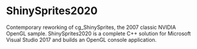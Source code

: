 # ShinySprites2020
Contemporary reworking of cg_ShinySprites, the 2007 classic NVIDIA OpenGL sample. 
ShinySprites2020 is a complete C++ solution for Microsoft Visual Studio 2017 and builds an OpenGL console application. 

